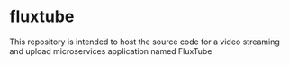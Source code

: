 # fluxtube
This repository is intended to host the source code for a video streaming and upload microservices application named FluxTube
